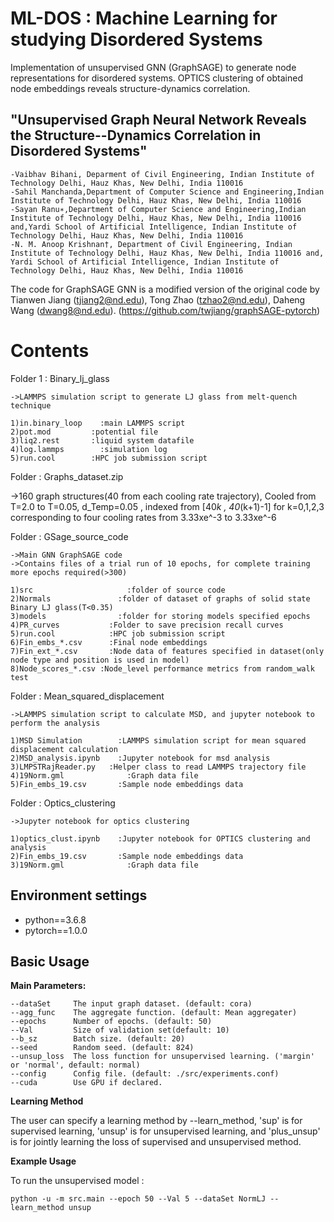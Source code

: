 # ML-DOS : Machine Learning for studying Disordered Systems
Implementation of unsupervised GNN (GraphSAGE) to generate node representations for disordered systems. OPTICS clustering of obtained node embeddings reveals structure-dynamics correlation.


## "Unsupervised Graph Neural Network Reveals the Structure--Dynamics Correlation in Disordered Systems"

	-Vaibhav Bihani, Deparment of Civil Engineering, Indian Institute of Technology Delhi, Hauz Khas, New Delhi, India 110016
	-Sahil Manchanda,Department of Computer Science and Engineering,Indian Institute of Technology Delhi, Hauz Khas, New Delhi, India 110016
	-Sayan Ranu∗,Department of Computer Science and Engineering,Indian Institute of Technology Delhi, Hauz Khas, New Delhi, India 110016 and,Yardi School of Artificial Intelligence, Indian Institute of Technology Delhi, Hauz Khas, New Delhi, India 110016
	-N. M. Anoop Krishnan†, Department of Civil Engineering, Indian Institute of Technology Delhi, Hauz Khas, New Delhi, India 110016 and, Yardi School of Artificial Intelligence, Indian Institute of Technology Delhi, Hauz Khas, New Delhi, India 110016

The code for GraphSAGE GNN is a modified version of the original code by Tianwen Jiang (tjiang2@nd.edu), Tong Zhao (tzhao2@nd.edu), Daheng Wang (dwang8@nd.edu).
(https://github.com/twjiang/graphSAGE-pytorch)

# Contents

Folder 1 : Binary_lj_glass
    
    ->LAMMPS simulation script to generate LJ glass from melt-quench technique
    
    1)in.binary_loop	:main LAMMPS script
    2)pot.mod		  :potential file
    3)liq2.rest		  :liquid system datafile
    4)log.lammps		:simulation log
    5)run.cool		  :HPC job submission script

Folder : Graphs_dataset.zip
  
  ->160 graph structures(40 from each cooling rate trajectory), Cooled from T=2.0 to T=0.05, d_Temp=0.05 , indexed from [40*k , 40*(k+1)-1] for k=0,1,2,3 corresponding to four cooling rates from 3.33xe^-3 to 3.33xe^-6 

Folder : GSage_source_code
    
    ->Main GNN GraphSAGE code
    ->Contains files of a trial run of 10 epochs, for complete training more epochs required(>300)
    
    1)src			          :folder of source code
    2)Normals		        :folder of dataset of graphs of solid state Binary LJ glass(T<0.35)
    3)models		        :folder for storing models specified epochs
    4)PR_curves		      :Folder to save precision recall curves
    5)run.cool		      :HPC job submission script
    6)Fin_embs_*.csv	  :Final node embeddings 
    7)Fin_ext_*.csv		  :Node data of features specified in dataset(only node type and position is used in model) 
    8)Node_scores_*.csv	:Node_level performance metrics from random_walk test

Folder : Mean_squared_displacement
    
    ->LAMMPS simulation script to calculate MSD, and jupyter notebook to perform the analysis
    
    1)MSD Simulation	    :LAMMPS simulation script for mean squared displacement calculation
    2)MSD_analysis.ipynb	:Jupyter notebook for msd analysis
    3)LMPSTRajReader.py	  :Helper class to read LAMMPS trajectory file
    4)19Norm.gml		      :Graph data file
    5)Fin_embs_19.csv	    :Sample node embeddings data
	
Folder : Optics_clustering

    ->Jupyter notebook for optics clustering
    
    1)optics_clust.ipynb	:Jupyter notebook for OPTICS clustering and analysis
    2)Fin_embs_19.csv	    :Sample node embeddings data
    3)19Norm.gml		      :Graph data file

## Environment settings

- python==3.6.8
- pytorch==1.0.0




## Basic Usage

**Main Parameters:**

```
--dataSet     The input graph dataset. (default: cora)
--agg_func    The aggregate function. (default: Mean aggregater)
--epochs      Number of epochs. (default: 50)
--Val         Size of validation set(default: 10)
--b_sz        Batch size. (default: 20)
--seed        Random seed. (default: 824)
--unsup_loss  The loss function for unsupervised learning. ('margin' or 'normal', default: normal)
--config      Config file. (default: ./src/experiments.conf)
--cuda        Use GPU if declared.
```

**Learning Method**

The user can specify a learning method by --learn_method, 'sup' is for supervised learning, 'unsup' is for unsupervised learning, and 'plus_unsup' is for jointly learning the loss of supervised and unsupervised method.

**Example Usage**

To run the unsupervised model :
```
python -u -m src.main --epoch 50 --Val 5 --dataSet NormLJ --learn_method unsup
```


